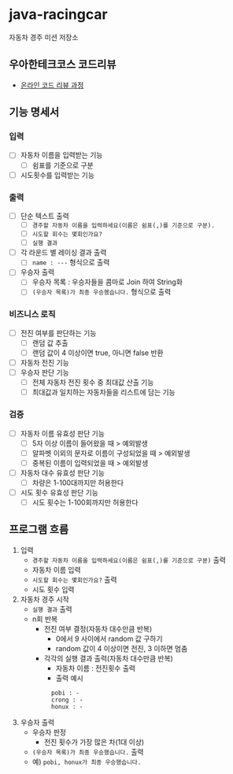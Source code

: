 # java-racingcar
자동차 경주 미션 저장소
## 우아한테크코스 코드리뷰
- [온라인 코드 리뷰 과정](https://github.com/woowacourse/woowacourse-docs/blob/master/maincourse/README.md)
## 기능 명세서
### 입력
- [ ] 자동차 이름을 입력받는 기능
  - [ ] 쉼표를 기준으로 구분
- [ ] 시도횟수를 입력받는 기능
### 출력
- [ ] 단순 텍스트 출력
  - [ ] `경주할 자동차 이름을 입력하세요(이름은 쉼표(,)를 기준으로 구분).`
  - [ ] `시도할 회수는 몇회인가요?`
  - [ ] `실행 결과`
- [ ] 각 라운드 별 레이싱 결과 출력
  - [ ] `name : ---` 형식으로 출력
- [ ] 우승자 출력
  - [ ] 우승자 목록 : 우승자들을 콤마로 Join 하여 String화
  - [ ] `(우승자 목록)가 최종 우승했습니다.` 형식으로 출력
### 비즈니스 로직
- [ ] 전진 여부를 판단하는 기능
  - [ ] 랜덤 값 추출
  - [ ] 랜덤 값이 4 이상이면 true, 아니면 false 반환
- [ ] 자동차 전진 기능
- [ ] 우승자 판단 기능
  - [ ] 전체 자동차 전진 횟수 중 최대값 산출 기능
  - [ ] 최대값과 일치하는 자동차들을 리스트에 담는 기능
### 검증
- [ ] 자동차 이름 유효성 판단 기능
  - [ ] 5자 이상 이름이 들어왔을 때 > 예외발생
  - [ ] 알파벳 이외의 문자로 이름이 구성되었을 때 > 예외발생
  - [ ] 중복된 이름이 입력되었을 때 > 예외발생
- [ ] 자동차 대수 유효성 판단 기능
  - [ ] 차량은 1-100대까지만 허용한다
- [ ] 시도 횟수 유효성 판단 기능
  - [ ] 시도 횟수는 1-100회까지만 허용한다
## 프로그램 흐름
1. 입력
    - `경주할 자동차 이름을 입력하세요(이름은 쉼표(,)를 기준으로 구분)` 출력
    - 자동차 이름 입력
    - `시도할 회수는 몇회인가요?` 출력
    - 시도 횟수 입력
2. 자동차 경주 시작
    - `실행 결과` 출력
    - n회 반복
        - 전진 여부 결정(자동차 대수만큼 반복)
            - 0에서 9 사이에서 random 값 구하기
            - random 값이 4 이상이면 전진, 3 이하면 멈춤
        - 각각의 실행 결과 출력(자동차 대수만큼 반복)
            - 자동차 이름 : 전진횟수 출력
            - 출력 예시
          ```
            pobi : -
            crong : -
            honux : -
            ```
3. 우승자 출력
    - 우승자 판정
        - 전진 횟수가 가장 많은 차(1대 이상)
    - `(우승자 목록)가 최종 우승했습니다.` 출력
    - 예) `pobi, honux가 최종 우승했습니다.`
